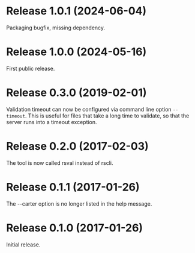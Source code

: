 # Release 1.0.1 (2024-06-04)

Packaging bugfix, missing dependency.

# Release 1.0.0 (2024-05-16)

First public release.

# Release 0.3.0 (2019-02-01)

Validation timeout can now be configured via command line option `--timeout`.
This is useful for files that take a long time to validate, so that the server
runs into a timeout exception.

# Release 0.2.0 (2017-02-03)

The tool is now called rsval instead of rscli.

# Release 0.1.1 (2017-01-26)

The --carter option is no longer listed in the help message.

# Release 0.1.0 (2017-01-26)

Initial release.
